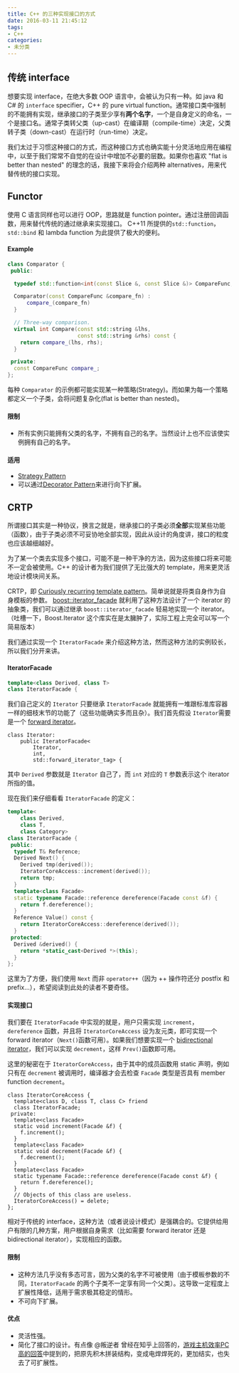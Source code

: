 ```yaml
---
title: C++ 的三种实现接口的方式
date: 2016-03-11 21:45:12
tags:
- C++
categories:
- 未分类
---
```


## 传统 interface

想要实现 interface，在绝大多数 OOP 语言中，会被认为只有一种。如 java 和 C# 的 `interface` specifier，C++ 的 pure virtual function。通常接口类中强制的不能拥有实现，继承接口的子类至少享有**两个名字**，一个是自身定义的命名，一个是接口名。通常子类转父类（up-cast）在编译期（compile-time）决定，父类转子类（down-cast）在运行时（run-time）决定。

我们太过于习惯这种接口的方式，而这种接口方式也确实能十分灵活地应用在编程中，以至于我们常常不自觉的在设计中增加不必要的层数。如果你也喜欢 "flat is better than nested" 的理念的话，我接下来将会介绍两种 alternatives，用来代替传统的接口实现。

## Functor

使用 C 语言同样也可以进行 OOP，思路就是 function pointer。通过注册回调函数，用来替代传统的通过继承来实现接口。 C++11 所提供的`std::function`，`std::bind` 和 lambda function 为此提供了极大的便利。

#### Example

```cpp
class Comparator {
 public:

  typedef std::function<int(const Slice &, const Slice &)> CompareFunc;

  Comparator(const CompareFunc &compare_fn) :
      compare_(compare_fn)
  }

  // Three-way comparison.
  virtual int Compare(const std::string &lhs,
                      const std::string &rhs) const {
    return compare_(lhs, rhs);
  }

 private:
  const CompareFunc compare_;
};
```
每种 `Comparator` 的示例都可能实现某一种策略(Strategy)。而如果为每一个策略都定义一个子类，会将问题复杂化(flat is better than nested)。

#### 限制
+ 所有实例只能拥有父类的名字，不拥有自己的名字。当然设计上也不应该使实例拥有自己的名字。

#### 适用
+ [Strategy Pattern](https://en.wikipedia.org/wiki/Strategy_pattern)
+ 可以通过[Decorator Pattern](https://en.wikipedia.org/wiki/Decorator_pattern)来进行向下扩展。

## CRTP
所谓接口其实是一种协议，换言之就是，继承接口的子类必须**全部**实现某些功能（函数），由于子类必须不可妥协地全部实现，因此从设计的角度讲，接口的粒度也应该越细越好。

为了某一个类去实现多个接口，可能不是一种干净的方法，因为这些接口将来可能不一定会被使用。C++ 的设计者为我们提供了无比强大的 template，用来更灵活地设计模块间关系。

CRTP，即 [Curiously recurring template pattern](https://en.wikipedia.org/wiki/Curiously_recurring_template_pattern)。简单说就是将类自身作为自身模板的参数。 [boost::iterator_facade](http://www.boost.org/doc/libs/1_54_0/libs/iterator/doc/iterator_facade.html) 就利用了这种方法设计了一个 iterator 的抽象类，我们可以通过继承 `boost::iterator_facade` 轻易地实现一个 iterator。（吐槽一下，Boost.Iterator 这个库实在是太臃肿了，实际工程上完全可以写一个简易版本）

我们通过实现一个 `IteratorFacade` 来介绍这种方法，然而这种方法的实例较长，所以我们分开来讲。

#### IteratorFacade
```cpp
template<class Derived, class T>
class IteratorFacade {
```
我们自己定义的 `Iterator` 只要继承 `IteratorFacade` 就能拥有一堆跟标准库容器一样的细枝末节的功能了（这些功能确实多而且杂）。我们首先假设 `Iterator`需要是一个 [forward iterator](http://en.cppreference.com/w/cpp/concept/ForwardIterator)。
```
class Iterator:
    public IteratorFacade<
        Iterator,
        int,
        std::forward_iterator_tag> {

```

其中 `Derived` 参数就是 `Iterator` 自己了，而 `int` 对应的 `T` 参数表示这个 iterator 所指的值。

现在我们来仔细看看 `IteratorFacade` 的定义：

```cpp
template<
    class Derived,
    class T,
    class Category>
class IteratorFacade {
 public:
  typedef T& Reference;
  Derived Next() {
    Derived tmp(derived());
    IteratorCoreAccess::increment(derived());
    return tmp;
  }
  template<class Facade>
  static typename Facade::reference dereference(Facade const &f) {
    return f.dereference();
  }
  Reference Value() const {
    return IteratorCoreAccess::dereference(derived());
  }
 protected:
  Derived &derived() {
    return *static_cast<Derived *>(this);
  }
};
```

这里为了方便，我们使用 `Next` 而非 `operator++`（因为 ++ 操作符还分 postfix 和 prefix...），希望阅读到此处的读者不要奇怪。

#### 实现接口

我们要在 `IteratorFacade` 中实现的就是，用户只需实现 `increment`，`dereference` 函数，并且将 `IteratorCoreAccess` 设为友元类，即可实现一个 forward iterator（`Next()`函数可用）。如果我们想要实现一个 [bidirectional iterator](http://en.cppreference.com/w/cpp/concept/BidirectionalIterator)，我们可以实现 `decrement`，这样 `Prev()`函数即可用。

这里的秘密在于 `IteratorCoreAccess`，由于其中的成员函数用 static 声明，例如只有在 `decrement` 被调用时，编译器才会去检查 `Facade` 类型是否具有 member function `decrement`。

```
class IteratorCoreAccess {
  template<class D, class T, class C> friend
  class IteratorFacade;
 private:
  template<class Facade>
  static void increment(Facade &f) {
    f.increment();
  }
  template<class Facade>
  static void decrement(Facade &f) {
    f.decrement();
  }
  template<class Facade>
  static typename Facade::reference dereference(Facade const &f) {
    return f.dereference();
  }
  // Objects of this class are useless.
  IteratorCoreAccess() = delete;
};
```

相对于传统的 interface，这种方法（或者说设计模式）是强耦合的。它提供给用户有限的几种方案，用户根据自身需求（比如需要 forward iterator 还是 bidirectional iterator），实现相应的函数。

#### 限制
+ 这种方法几乎没有多态可言，因为父类的名字不可被使用（由于模板参数的不同，`IteratorFacade` 的两个子类不一定享有同一个父类）。这导致一定程度上扩展性降低，适用于需求极其稳定的情形。
+ 不可向下扩展。

#### 优点
+ 灵活性强。
+ 简化了接口的设计。有点像 @叛逆者 曾经在知乎上回答的，[游戏主机效率PC高的回答](https://www.zhihu.com/question/37208466/answer/71549555)中提到的，把原先积木拼装结构，变成电焊焊死的，更加结实，也失去了可扩展性。
